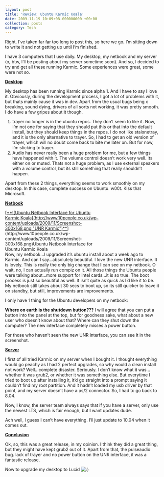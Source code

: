 ```yaml
---
layout: post
title: 'Review: Ubuntu Karmic Koala'
date: 2009-11-19 10:09:08.000000000 +00:00
collection: posts
category: Tech
---
```


Right. I’ve taken far far too long to post this, so here we go. I’m sitting down to write it and not getting up until I’m finished.

I have 3 computers that I use daily. My desktop, my netbook and my server (o, btw, I’ll be posting about my server sometime soon). And so, I decided to try and get all these running Karmic. Some experiences were great, some were not so.

<span style="text-decoration: underline;">**Desktop**</span>

My desktop has been running Karmic since alpha 1. And I have to say I love it. Obviously, during the development process, I got a lot of problems with it, but thats mainly cause it was in dev. Apart from the usual bugs being x breaking, sound dying, drivers of all sorts not working, it was pretty smooth. I do have a few gripes about it though.

1. trayer no longer is in the ubuntu repos. They don’t seem to like it. Now, I’m not one for saying that they should put this or that into the default install, but they should keep things in the repos. I do not like stalonetray, and it is the only alternative to trayer. So, I had to get an old version of trayer, which will no doubt come back to bite me later on. But for now, I’m sticking to trayer.
2. Audio has never really been a huge problem for me, but a few things have happened with it. The volume control doesn’t work very well. Its either on or muted. Thats not a huge problem, as I use external speakers with a volume control, but its still something that really shouldn’t happen.

Apart from these 2 things, everything seems to work smoothly on my desktop. In this case, complete success on Ubuntu. w00t. Kiss that Microsoft.

<span style="text-decoration: underline;">**Netbook**</span>

<div class="wp-caption alignright" id="attachment_507" style="width: 310px">[<span style="text-decoration: underline;">**![Ubuntu Netbook Interface for Ubuntu Karmic Koala](http://www.10people.co.uk/wp-content/uploads/2009/11/Screenshot-300x168.png "UNR Karmic")**</span>](http://www.10people.co.uk/wp-content/uploads/2009/11/Screenshot-300x168.png)Ubuntu Netbook Interface for Ubuntu Karmic Koala

</div>Now, my netbook…I upgraded it’s ubuntu install about a week ago to Karmic. And can I say…absolutely beautiful. I love the new UNR interface. It is lovely. This is really the only big change that I can see on my netbook. O wait, no, I can actually run compiz on it. All those things the Ubuntu people were talking about…more support for intel cards…it is so true. The boot process is just so beautiful as well. It isn’t quite as quick as I’d like it to be. My netbook still takes about 30 secs to boot up, so its still quicker to leave it on standby, but still, improvements are improvements.

I only have 1 thing for the Ubuntu developers on my netbook:

**Where on earth is the shutdown button???** I will agree that you can put a button into the panel at the top, but for goodness sake, what about a new user who doesn’t know about that? Where can they shut down the computer? The new interface completely misses a power button.

For those who haven’t seen the new UNR interface, you can see it in the screenshot.

<span style="text-decoration: underline;">**Server**</span>

I first of all tried Karmic on my server when I bought it. I thought everything would go peachy as I had 2 perfect upgrades, so why would a clean install not work? Well…complete disaster. Seriously. I don’t know what it was…whether it was grub2, or whether it was something else. But everytime I tried to boot up after installing it, it’d go straight into a prompt saying it couldn’t find my root partition. And it hadn’t loaded my usb driver by that point, and my server doesn’t have a ps/2 connector. So, I had to go back to 8.04.

Now, I know, the server team always says that if you have a server, only use the newest LTS, which is fair enough, but I want updates dude.

Ach well, I guess I can’t have everything. I’ll just update to 10.04 when it comes out.

<span style="text-decoration: underline;">**Conclusion**</span>

Ok, so, this was a great release, in my opinion. I think they did a great thing, but they might have kept grub2 out of it. Apart from that, the pulseaudio bug. lack of trayer and no power button on the UNR interface, it was a fantastic release.

Now to upgrade my desktop to Lucid ![:)](http://www.10people.co.uk/wp-includes/images/smilies/icon_smile.gif)

